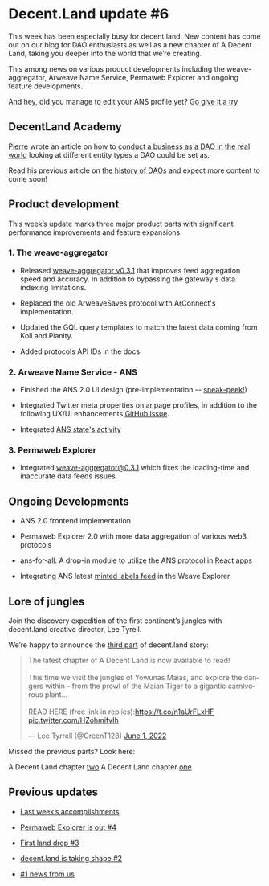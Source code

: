 # Decent.Land update #6

This week has been especially busy for decent.land. New content has come out on our blog for DAO enthusiasts as well as a new chapter of A Decent Land, taking you deeper into the world that we’re creating. 

This among news on various product developments including the weave-aggregator, Arweave Name Service, Permaweb Explorer and ongoing feature developments.

And hey, did you manage to edit your ANS profile yet? [Go give it a try](https://ar.page)

## DecentLand Academy

[Pierre](https://twitter.com/PierreSClaysky) wrote an article on how to [conduct a business as a DAO in the real world](https://blog.decent.land/2022/06/03/conduct-business-as-dao) looking at different entity types a DAO could be set as. 

Read his previous article on [the history of DAOs](https://blog.decent.land/2022/04/11/brief-history-of-doas.html) and expect more content to come soon!
 

## Product development

This week’s update marks three major product parts with significant performance improvements and feature expansions.

### 1. The weave-aggregator

- Released [weave-aggregator v0.3.1]( https://github.com/decentldotland/weave-aggregator/blob/main/README.md) that improves feed aggregation speed and accuracy. In addition to bypassing the gateway's data indexing limitations.

- Replaced the old ArweaveSaves protocol with ArConnect's implementation.

- Updated the GQL query templates to match the latest data coming from Koii and Pianity.

- Added protocols API IDs in the docs.

### 2. Arweave Name Service - ANS

- Finished the ANS 2.0 UI design (pre-implementation -- [sneak-peek!](https://github.com/decentldotland/decentldotland.github.io/blob/main/img/ans-ui-2.jpg))

- Integrated Twitter meta properties on ar.page profiles, in addition to the following UX/UI enhancements [GitHub issue](https://github.com/nanofuxion/ANS_UI/issues/3).

- Integrated [ANS state's activity](https://github.com/decentldotland/weave-aggregator/compare/v0.3.1...v0.3.2)  


### 3. Permaweb Explorer

- Integrated weave-aggregator@0.3.1 which fixes the loading-time and inaccurate data feeds issues.

## Ongoing Developments

- ANS 2.0 frontend implementation

- Permaweb Explorer 2.0 with more data aggregation of various web3 protocols

- ans-for-all: A drop-in module to utilize the ANS protocol in React apps

 - Integrating ANS latest [minted labels feed](https://github.com/decentldotland/public-square-ui/issues/3) in the Weave Explorer 

## Lore of jungles

Join the discovery expedition of the first continent’s jungles with decent.land creative director, Lee Tyrell.

We’re happy to announce the [third part](https://twitter.com/GreenT128/status/1532037211482365957) of decent.land story:

<blockquote class="twitter-tweet"><p lang="en" dir="ltr">The latest chapter of A Decent Land is now available to read!<br><br>This time we visit the jungles of Yowunas Maias, and explore the dangers within - from the prowl of the Maian Tiger to a gigantic carnivorous plant...<br><br>READ HERE (free link in replies):<a href="https://t.co/n1aUrFLxHF">https://t.co/n1aUrFLxHF</a> <a href="https://t.co/HZohmifvIh">pic.twitter.com/HZohmifvIh</a></p>&mdash; Lee Tyrrell (@GreenT128) <a href="https://twitter.com/GreenT128/status/1532037211482365957?ref_src=twsrc%5Etfw">June 1, 2022</a></blockquote>

Missed the previous parts? Look here:

A Decent Land chapter [two](https://leetyrrell.medium.com/a-decent-land-chapter-two-f489272e3c69) 
A Decent Land chapter [one](https://leetyrrell.medium.com/a-decent-land-chapter-one-ae611cdd4e08) 
 

## Previous updates

- [Last week’s accomplishments](https://blog.decent.land/2022/05/24/decentland-update-5.html)

- [Permaweb Explorer is out #4](https://blog.decent.land/2022/05/13/decentland-update-4.html)

- [First land drop #3](https://blog.decent.land/2022/05/06/decentland-update-3.html)

- [decent.land is taking shape #2](https://blog.decent.land/2022/04/25/decentland-update-2.html)

- [#1 news from us](https://blog.decent.land/2022/04/11/decentland-update-1.html)
